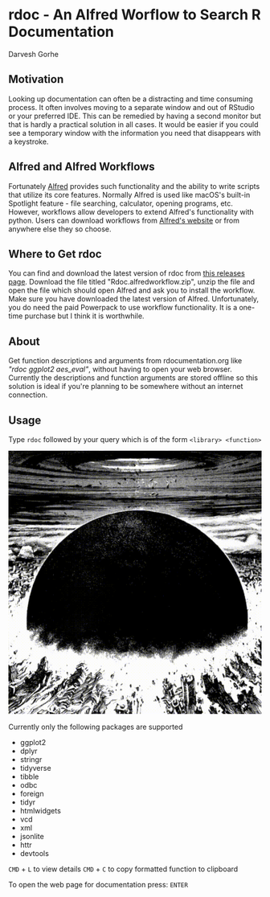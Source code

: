 # rdoc - An Alfred Worflow to Search R Documentation

Darvesh Gorhe



## Motivation
Looking up documentation can often be a distracting and time consuming process. It often involves moving to a separate window and out of RStudio or your preferred IDE. This can be remedied by having a second monitor but that is hardly a practical solution in all cases. It would be easier if you could see a temporary window with the information you need that disappears with a keystroke. 

## Alfred and Alfred Workflows
Fortunately [Alfred](https://www.alfredapp.com/) provides such functionality and the ability to write scripts that utilize its core features. Normally Alfred is used like macOS's built-in Spotlight feature - file searching, calculator, opening programs, etc. However, workflows allow developers to extend Alfred's functionality with python. Users can download workflows from [Alfred's website](https://www.alfredapp.com/workflows/) or from anywhere else they so choose.

## Where to Get rdoc
You can find and download the latest version of rdoc from [this releases page](https://github.com/dgorhe/rdoc/releases). Download the file titled "Rdoc.alfredworkflow.zip", unzip the file and open the file which should open Alfred and ask you to install the workflow. Make sure you have downloaded the latest version of Alfred. Unfortunately, you do need the paid Powerpack to use workflow functionality. It is a one-time purchase but I think it is worthwhile. 

## About
Get function descriptions and arguments from rdocumentation.org like *"rdoc ggplot2 aes_eval"*, without having to open your web browser. Currently the descriptions and function arguments are stored offline so this solution is ideal if you're planning to be somewhere without an internet connection.

## Usage

Type `rdoc` followed by your query which is of the form `<library> <function>` 

<p align="center">
  <img src="https://github.com/dgorhe/rdoc/blob/main/rdoc_usage.gif?raw=true" alt="Rdoc Usage"/>
</p>


Currently only the following packages are supported
<ul>
  <li>ggplot2</li>
  <li>dplyr</li>
  <li>stringr</li>
  <li>tidyverse</li>
  <li>tibble</li>
  <li>odbc</li>
  <li>foreign</li>
  <li>tidyr</li>
  <li>htmlwidgets</li>
  <li>vcd</li>
  <li>xml</li>
  <li>jsonlite</li>
  <li>httr</li>
  <li>devtools</li>
</ul>


`CMD` + `L` to view details
`CMD` + `C` to copy formatted function to clipboard


To open the web page for documentation press: `ENTER`
